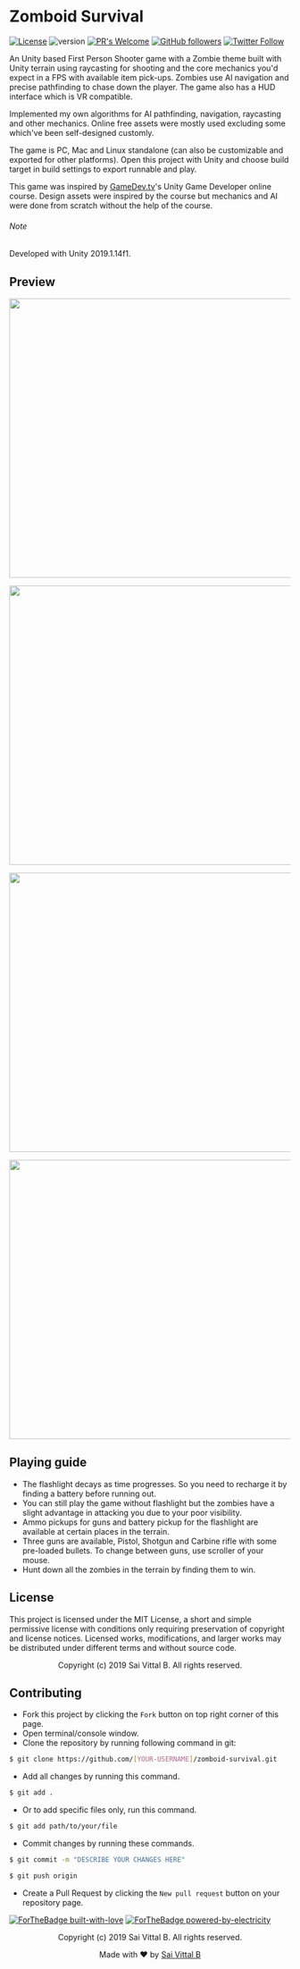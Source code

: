 # Zomboid Survival
[![License](https://img.shields.io/badge/License-MIT-blue.svg)](https://opensource.org/licenses/MIT)
![version](https://img.shields.io/badge/version-dev-brightgreen)
[![PR's Welcome](https://img.shields.io/badge/PRs-welcome-brightgreen.svg?style=flat)](http://makeapullrequest.com) 
[![GitHub followers](https://img.shields.io/github/followers/saivittalb.svg?style=social&label=Follow)](https://github.com/saivittalb?tab=followers) 
[![Twitter Follow](https://img.shields.io/twitter/follow/saivittalb.svg?style=social)](https://twitter.com/saivittalb)

An Unity based First Person Shooter game with a Zombie theme built with Unity terrain using raycasting for shooting and the core mechanics you'd expect in a FPS with available item pick-ups. Zombies use AI navigation and precise pathfinding to chase down the player. The game also has a HUD interface which is VR compatible.

Implemented my own algorithms for AI pathfinding, navigation, raycasting and other mechanics. Online free assets were mostly used excluding some which've been self-designed customly.

The game is PC, Mac and Linux standalone (can also be customizable and exported for other platforms). Open this project with Unity and choose build target in build settings to export runnable and play.

This game was inspired by [GameDev.tv](https://www.gamedev.tv)'s Unity Game Developer online course. Design assets were inspired by the course but mechanics and AI were done from scratch without the help of the course.

###### Note 
Developed with Unity 2019.1.14f1.

## Preview
<p align="center"><img src="https://user-images.githubusercontent.com/36305142/85042545-f6b68400-b1a8-11ea-9cba-ba45960d160a.png" height="500" width="800"></p> 
<p align="center"><img src="https://user-images.githubusercontent.com/36305142/85042562-fae2a180-b1a8-11ea-86f1-9fe527991323.png" height="500" width="800"></p> 
<p align="center"><img src="https://user-images.githubusercontent.com/36305142/85042599-046c0980-b1a9-11ea-932b-6129218351f6.png" height="500" width="800"></p> 
<p align="center"><img src="https://user-images.githubusercontent.com/36305142/85042634-0d5cdb00-b1a9-11ea-9d39-d9e6646b11e1.png" height="500" width="800"></p> 

## Playing guide
- The flashlight decays as time progresses. So you need to recharge it by finding a battery before running out.
- You can still play the game without flashlight but the zombies have a slight advantage in attacking you due to your poor visibility.
- Ammo pickups for guns and battery pickup for the flashlight are available at certain places in the terrain.
- Three guns are available, Pistol, Shotgun and Carbine rifle with some pre-loaded bullets. To change between guns, use scroller of your mouse.
- Hunt down all the zombies in the terrain by finding them to win.

## License
This project is licensed under the MIT License, a short and simple permissive license with conditions only requiring preservation of copyright and license notices. Licensed works, modifications, and larger works may be distributed under different terms and without source code.

<p align="center"> Copyright (c) 2019 Sai Vittal B. All rights reserved.</p>

## Contributing
- Fork this project by clicking the ```Fork``` button on top right corner of this page.
- Open terminal/console window. 
- Clone the repository by running following command in git:
 ```bash
$ git clone https://github.com/[YOUR-USERNAME]/zomboid-survival.git
```
- Add all changes by running this command.
```bash
$ git add .
```
- Or to add specific files only, run this command.
```bash
$ git add path/to/your/file
```
- Commit changes by running these commands.
```bash
$ git commit -m "DESCRIBE YOUR CHANGES HERE"

$ git push origin
```
- Create a Pull Request by clicking the ```New pull request``` button on your repository page.

[![ForTheBadge built-with-love](http://ForTheBadge.com/images/badges/built-with-love.svg)](https://GitHub.com/saivittalb/) 
[![ForTheBadge powered-by-electricity](http://ForTheBadge.com/images/badges/powered-by-electricity.svg)](http://ForTheBadge.com)

<p align="center"> Copyright (c) 2019 Sai Vittal B. All rights reserved.</p>
<p align="center"> Made with ❤ by <a href="https://github.com/saivittalb">Sai Vittal B</a></p>
